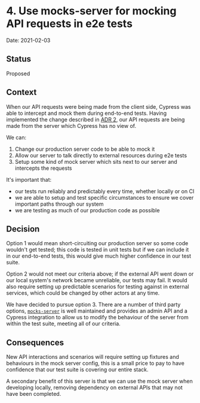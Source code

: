 # 4. Use mocks-server for mocking API requests in e2e tests

Date: 2021-02-03

## Status

Proposed

## Context

When our API requests were being made from the client side, Cypress was able to intercept and mock them during end-to-end tests. Having implemented the change described in [ADR 2](/0002-switch-from-client-side-api-requests-to-server-side.md), our API requests are being made from the server which Cypress has no view of.

We can:

1. Change our production server code to be able to mock it
2. Allow our server to talk directly to external resources during e2e tests
3. Setup some kind of mock server which sits next to our server and intercepts the requests

It's important that:

- our tests run reliably and predictably every time, whether locally or on CI
- we are able to setup and test specific circumstances to ensure we cover important paths through our system
- we are testing as much of our production code as possible

## Decision

Option 1 would mean short-circuiting our production server so some code wouldn't get tested; this code is tested in unit tests but if we can include it in our end-to-end tests, this would give much higher confidence in our test suite.

Option 2 would not meet our criteria above; if the external API went down or our local system's network became unreliable, our tests may fail. It would also require setting up predictable scenarios for testing against in external services, which could be changed by other actors at any time.

We have decided to pursue option 3. There are a number of third party options, [`mocks-server`](http://mocks-server.org) is well maintained and provides an admin API and a Cypress integration to allow us to modify the behaviour of the server from within the test suite, meeting all of our criteria.

## Consequences

New API interactions and scenarios will require setting up fixtures and behaviours in the mock server config, this is a small price to pay to have confidence that our test suite is covering our entire stack.

A secondary benefit of this server is that we can use the mock server when developing locally, removing dependency on external APIs that may not have been completed.
